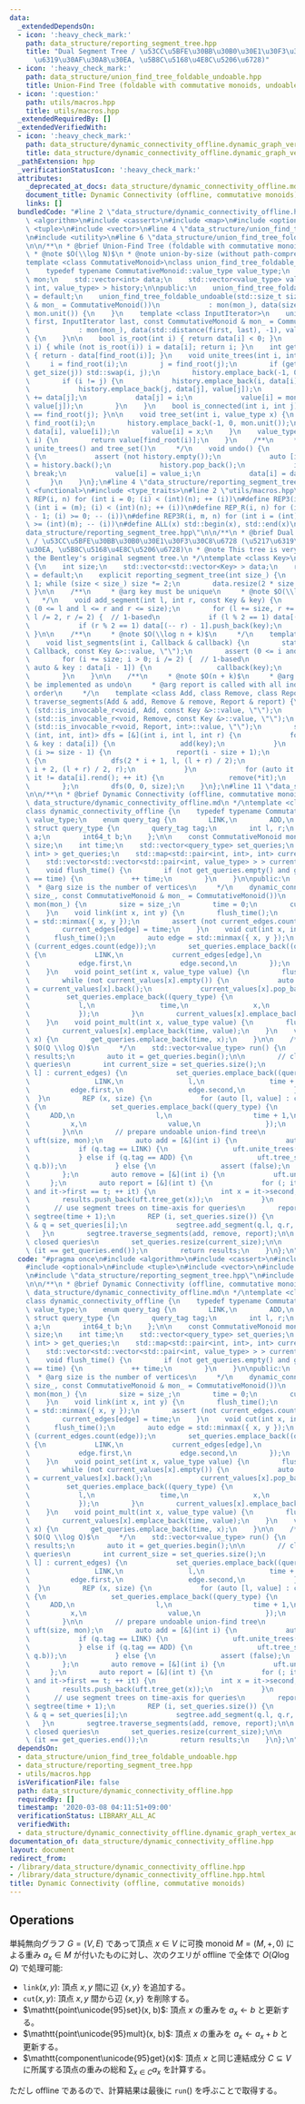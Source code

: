 ```yaml
---
data:
  _extendedDependsOn:
  - icon: ':heavy_check_mark:'
    path: data_structure/reporting_segment_tree.hpp
    title: "Dual Segment Tree / \u53CC\u5BFE\u30BB\u30B0\u30E1\u30F3\u30C8\u6728 (\u5217\
      \u6319\u30AF\u30A8\u30EA, \u5B8C\u5168\u4E8C\u5206\u6728)"
  - icon: ':heavy_check_mark:'
    path: data_structure/union_find_tree_foldable_undoable.hpp
    title: Union-Find Tree (foldable with commutative monoids, undoable)
  - icon: ':question:'
    path: utils/macros.hpp
    title: utils/macros.hpp
  _extendedRequiredBy: []
  _extendedVerifiedWith:
  - icon: ':heavy_check_mark:'
    path: data_structure/dynamic_connectivity_offline.dynamic_graph_vertex_add_component_sum.test.cpp
    title: data_structure/dynamic_connectivity_offline.dynamic_graph_vertex_add_component_sum.test.cpp
  _pathExtension: hpp
  _verificationStatusIcon: ':heavy_check_mark:'
  attributes:
    _deprecated_at_docs: data_structure/dynamic_connectivity_offline.md
    document_title: Dynamic Connectivity (offline, commutative monoids)
    links: []
  bundledCode: "#line 2 \"data_structure/dynamic_connectivity_offline.hpp\"\n#include\
    \ <algorithm>\n#include <cassert>\n#include <map>\n#include <optional>\n#include\
    \ <tuple>\n#include <vector>\n#line 4 \"data_structure/union_find_tree_foldable_undoable.hpp\"\
    \n#include <utility>\n#line 6 \"data_structure/union_find_tree_foldable_undoable.hpp\"\
    \n\n/**\n * @brief Union-Find Tree (foldable with commutative monoids, undoable)\n\
    \ * @note $O(\\log N)$\n * @note union-by-size (without path-compression)\n */\n\
    template <class CommutativeMonoid>\nclass union_find_tree_foldable_undoable {\n\
    \    typedef typename CommutativeMonoid::value_type value_type;\n    const CommutativeMonoid\
    \ mon;\n    std::vector<int> data;\n    std::vector<value_type> value;\n    std::vector<std::tuple<int,\
    \ int, value_type> > history;\n\npublic:\n    union_find_tree_foldable_undoable()\
    \ = default;\n    union_find_tree_foldable_undoable(std::size_t size, const CommutativeMonoid\
    \ & mon_ = CommutativeMonoid())\n            : mon(mon_), data(size, -1), value(size,\
    \ mon.unit()) {\n    }\n    template <class InputIterator>\n    union_find_tree_foldable_undoable(InputIterator\
    \ first, InputIterator last, const CommutativeMonoid & mon_ = CommutativeMonoid())\n\
    \            : mon(mon_), data(std::distance(first, last), -1), value(first, last)\
    \ {\n    }\n\n    bool is_root(int i) { return data[i] < 0; }\n    int find_root(int\
    \ i) { while (not is_root(i)) i = data[i]; return i; }\n    int get_size(int i)\
    \ { return - data[find_root(i)]; }\n    void unite_trees(int i, int j) {\n   \
    \     i = find_root(i);\n        j = find_root(j);\n        if (get_size(i) <\
    \ get_size(j)) std::swap(i, j);\n        history.emplace_back(-1, 0, mon.unit());\n\
    \        if (i != j) {\n            history.emplace_back(i, data[i], value[i]);\n\
    \            history.emplace_back(j, data[j], value[j]);\n            data[i]\
    \ += data[j];\n            data[j] = i;\n            value[i] = mon.mult(value[i],\
    \ value[j]);\n        }\n    }\n    bool is_connected(int i, int j) { return find_root(i)\
    \ == find_root(j); }\n\n    void tree_set(int i, value_type x) {\n        i =\
    \ find_root(i);\n        history.emplace_back(-1, 0, mon.unit());\n        history.emplace_back(i,\
    \ data[i], value[i]);\n        value[i] = x;\n    }\n    value_type tree_get(int\
    \ i) {\n        return value[find_root(i)];\n    }\n    /**\n     * @note for\
    \ unite_trees() and tree_set()\n     */\n    void undo() {\n        while (true)\
    \ {\n            assert (not history.empty());\n            auto [i, data_i, value_i]\
    \ = history.back();\n            history.pop_back();\n            if (i == -1)\
    \ break;\n            value[i] = value_i;\n            data[i] = data_i;\n   \
    \     }\n    }\n};\n#line 4 \"data_structure/reporting_segment_tree.hpp\"\n#include\
    \ <functional>\n#include <type_traits>\n#line 2 \"utils/macros.hpp\"\n#define\
    \ REP(i, n) for (int i = 0; (i) < (int)(n); ++ (i))\n#define REP3(i, m, n) for\
    \ (int i = (m); (i) < (int)(n); ++ (i))\n#define REP_R(i, n) for (int i = (int)(n)\
    \ - 1; (i) >= 0; -- (i))\n#define REP3R(i, m, n) for (int i = (int)(n) - 1; (i)\
    \ >= (int)(m); -- (i))\n#define ALL(x) std::begin(x), std::end(x)\n#line 8 \"\
    data_structure/reporting_segment_tree.hpp\"\n\n/**\n * @brief Dual Segment Tree\
    \ / \u53CC\u5BFE\u30BB\u30B0\u30E1\u30F3\u30C8\u6728 (\u5217\u6319\u30AF\u30A8\
    \u30EA, \u5B8C\u5168\u4E8C\u5206\u6728)\n * @note This tree is very similar to\
    \ the Bentley's original segment tree.\n */\ntemplate <class Key>\nstruct reporting_segment_tree\
    \ {\n    int size;\n    std::vector<std::vector<Key> > data;\n    reporting_segment_tree()\
    \ = default;\n    explicit reporting_segment_tree(int size_) {\n        size =\
    \ 1; while (size < size_) size *= 2;\n        data.resize(2 * size - 1);\n   \
    \ }\n\n    /**\n     * @arg key must be unique\n     * @note $O(\\log n)$\n  \
    \   */\n    void add_segment(int l, int r, const Key & key) {\n        assert\
    \ (0 <= l and l <= r and r <= size);\n        for (l += size, r += size; l < r;\
    \ l /= 2, r /= 2) {  // 1-based\n            if (l % 2 == 1) data[(l ++) - 1].push_back(key);\n\
    \            if (r % 2 == 1) data[(-- r) - 1].push_back(key);\n        }\n   \
    \ }\n\n    /**\n     * @note $O(\\log n + k)$\n     */\n    template <class Callback>\n\
    \    void list_segments(int i, Callback & callback) {\n        static_assert (std::is_invocable_r<void,\
    \ Callback, const Key &>::value, \"\");\n        assert (0 <= i and i < size);\n\
    \        for (i += size; i > 0; i /= 2) {  // 1-based\n            for (const\
    \ auto & key : data[i - 1]) {\n                callback(key);\n            }\n\
    \        }\n    }\n\n    /**\n     * @note $O(n + k)$\n     * @arg remove can\
    \ be implemented as undo\n     * @arg report is called with all indices in increasing\
    \ order\n     */\n    template <class Add, class Remove, class Report>\n    void\
    \ traverse_segments(Add & add, Remove & remove, Report & report) {\n        static_assert\
    \ (std::is_invocable_r<void, Add, const Key &>::value, \"\");\n        static_assert\
    \ (std::is_invocable_r<void, Remove, const Key &>::value, \"\");\n        static_assert\
    \ (std::is_invocable_r<void, Report, int>::value, \"\");\n        std::function<void\
    \ (int, int, int)> dfs = [&](int i, int l, int r) {\n            for (const auto\
    \ & key : data[i]) {\n                add(key);\n            }\n            if\
    \ (i >= size - 1) {\n                report(i - size + 1);\n            } else\
    \ {\n                dfs(2 * i + 1, l, (l + r) / 2);\n                dfs(2 *\
    \ i + 2, (l + r) / 2, r);\n            }\n            for (auto it = data[i].rbegin();\
    \ it != data[i].rend(); ++ it) {\n                remove(*it);\n            }\n\
    \        };\n        dfs(0, 0, size);\n    }\n};\n#line 11 \"data_structure/dynamic_connectivity_offline.hpp\"\
    \n\n/**\n * @brief Dynamic Connectivity (offline, commutative monoids)\n * @docs\
    \ data_structure/dynamic_connectivity_offline.md\n */\ntemplate <class CommutativeMonoid>\n\
    class dynamic_connectivity_offline {\n    typedef typename CommutativeMonoid::value_type\
    \ value_type;\n    enum query_tag {\n        LINK,\n        ADD,\n    };\n   \
    \ struct query_type {\n        query_tag tag;\n        int l, r;\n        int\
    \ a;\n        int64_t b;\n    };\n\n    const CommutativeMonoid mon;\n    int\
    \ size;\n    int time;\n    std::vector<query_type> set_queries;\n    std::vector<std::pair<int,\
    \ int> > get_queries;\n    std::map<std::pair<int, int>, int> current_edges;\n\
    \    std::vector<std::vector<std::pair<int, value_type> > > current_values;\n\n\
    \    void flush_time() {\n        if (not get_queries.empty() and get_queries.back().first\
    \ == time) {\n            ++ time;\n        }\n    }\n\npublic:\n    /**\n   \
    \  * @arg size is the number of vertices\n     */\n    dynamic_connectivity_offline(int\
    \ size_, const CommutativeMonoid & mon_ = CommutativeMonoid())\n            :\
    \ mon(mon_) {\n        size = size_;\n        time = 0;\n        current_values.resize(size);\n\
    \    }\n    void link(int x, int y) {\n        flush_time();\n        auto edge\
    \ = std::minmax({ x, y });\n        assert (not current_edges.count(edge));\n\
    \        current_edges[edge] = time;\n    }\n    void cut(int x, int y) {\n  \
    \      flush_time();\n        auto edge = std::minmax({ x, y });\n        assert\
    \ (current_edges.count(edge));\n        set_queries.emplace_back((query_type)\
    \ {\n            LINK,\n            current_edges[edge],\n            time,\n\
    \            edge.first,\n            edge.second,\n        });\n        current_edges.erase(edge);\n\
    \    }\n    void point_set(int x, value_type value) {\n        flush_time();\n\
    \        while (not current_values[x].empty()) {\n            auto [l, value_]\
    \ = current_values[x].back();\n            current_values[x].pop_back();\n   \
    \         set_queries.emplace_back((query_type) {\n                ADD,\n    \
    \            l,\n                time,\n                x,\n                value_,\n\
    \            });\n        }\n        current_values[x].emplace_back(time, value);\n\
    \    }\n    void point_mult(int x, value_type value) {\n        flush_time();\n\
    \        current_values[x].emplace_back(time, value);\n    }\n    void component_get(int\
    \ x) {\n        get_queries.emplace_back(time, x);\n    }\n\n    /**\n     * @note\
    \ $O(Q \\log Q)$\n     */\n    std::vector<value_type> run() {\n        std::vector<value_type>\
    \ results;\n        auto it = get_queries.begin();\n\n        // close half-open\
    \ queries\n        int current_size = set_queries.size();\n        for (auto [edge,\
    \ l] : current_edges) {\n            set_queries.emplace_back((query_type) {\n\
    \                LINK,\n                l,\n                time + 1,\n      \
    \          edge.first,\n                edge.second,\n            });\n      \
    \  }\n        REP (x, size) {\n            for (auto [l, value] : current_values[x])\
    \ {\n                set_queries.emplace_back((query_type) {\n               \
    \     ADD,\n                    l,\n                    time + 1,\n          \
    \          x,\n                    value,\n                });\n            }\n\
    \        }\n\n        // prepare undoable union-find tree\n        union_find_tree_foldable_undoable<CommutativeMonoid>\
    \ uft(size, mon);\n        auto add = [&](int i) {\n            auto & q = set_queries[i];\n\
    \            if (q.tag == LINK) {\n                uft.unite_trees(q.a, q.b);\n\
    \            } else if (q.tag == ADD) {\n                uft.tree_set(q.a, mon.mult(uft.tree_get(q.a),\
    \ q.b));\n            } else {\n                assert (false);\n            }\n\
    \        };\n        auto remove = [&](int i) {\n            uft.undo();\n   \
    \     };\n        auto report = [&](int t) {\n            for (; it != get_queries.end()\
    \ and it->first == t; ++ it) {\n                int x = it->second;\n        \
    \        results.push_back(uft.tree_get(x));\n            }\n        };\n\n  \
    \      // use segment trees on time-axis for queries\n        reporting_segment_tree<int>\
    \ segtree(time + 1);\n        REP (i, set_queries.size()) {\n            auto\
    \ & q = set_queries[i];\n            segtree.add_segment(q.l, q.r, i);\n     \
    \   }\n        segtree.traverse_segments(add, remove, report);\n\n        // re-open\
    \ closed queries\n        set_queries.resize(current_size);\n\n        assert\
    \ (it == get_queries.end());\n        return results;\n    }\n};\n"
  code: "#pragma once\n#include <algorithm>\n#include <cassert>\n#include <map>\n\
    #include <optional>\n#include <tuple>\n#include <vector>\n#include \"data_structure/union_find_tree_foldable_undoable.hpp\"\
    \n#include \"data_structure/reporting_segment_tree.hpp\"\n#include \"utils/macros.hpp\"\
    \n\n/**\n * @brief Dynamic Connectivity (offline, commutative monoids)\n * @docs\
    \ data_structure/dynamic_connectivity_offline.md\n */\ntemplate <class CommutativeMonoid>\n\
    class dynamic_connectivity_offline {\n    typedef typename CommutativeMonoid::value_type\
    \ value_type;\n    enum query_tag {\n        LINK,\n        ADD,\n    };\n   \
    \ struct query_type {\n        query_tag tag;\n        int l, r;\n        int\
    \ a;\n        int64_t b;\n    };\n\n    const CommutativeMonoid mon;\n    int\
    \ size;\n    int time;\n    std::vector<query_type> set_queries;\n    std::vector<std::pair<int,\
    \ int> > get_queries;\n    std::map<std::pair<int, int>, int> current_edges;\n\
    \    std::vector<std::vector<std::pair<int, value_type> > > current_values;\n\n\
    \    void flush_time() {\n        if (not get_queries.empty() and get_queries.back().first\
    \ == time) {\n            ++ time;\n        }\n    }\n\npublic:\n    /**\n   \
    \  * @arg size is the number of vertices\n     */\n    dynamic_connectivity_offline(int\
    \ size_, const CommutativeMonoid & mon_ = CommutativeMonoid())\n            :\
    \ mon(mon_) {\n        size = size_;\n        time = 0;\n        current_values.resize(size);\n\
    \    }\n    void link(int x, int y) {\n        flush_time();\n        auto edge\
    \ = std::minmax({ x, y });\n        assert (not current_edges.count(edge));\n\
    \        current_edges[edge] = time;\n    }\n    void cut(int x, int y) {\n  \
    \      flush_time();\n        auto edge = std::minmax({ x, y });\n        assert\
    \ (current_edges.count(edge));\n        set_queries.emplace_back((query_type)\
    \ {\n            LINK,\n            current_edges[edge],\n            time,\n\
    \            edge.first,\n            edge.second,\n        });\n        current_edges.erase(edge);\n\
    \    }\n    void point_set(int x, value_type value) {\n        flush_time();\n\
    \        while (not current_values[x].empty()) {\n            auto [l, value_]\
    \ = current_values[x].back();\n            current_values[x].pop_back();\n   \
    \         set_queries.emplace_back((query_type) {\n                ADD,\n    \
    \            l,\n                time,\n                x,\n                value_,\n\
    \            });\n        }\n        current_values[x].emplace_back(time, value);\n\
    \    }\n    void point_mult(int x, value_type value) {\n        flush_time();\n\
    \        current_values[x].emplace_back(time, value);\n    }\n    void component_get(int\
    \ x) {\n        get_queries.emplace_back(time, x);\n    }\n\n    /**\n     * @note\
    \ $O(Q \\log Q)$\n     */\n    std::vector<value_type> run() {\n        std::vector<value_type>\
    \ results;\n        auto it = get_queries.begin();\n\n        // close half-open\
    \ queries\n        int current_size = set_queries.size();\n        for (auto [edge,\
    \ l] : current_edges) {\n            set_queries.emplace_back((query_type) {\n\
    \                LINK,\n                l,\n                time + 1,\n      \
    \          edge.first,\n                edge.second,\n            });\n      \
    \  }\n        REP (x, size) {\n            for (auto [l, value] : current_values[x])\
    \ {\n                set_queries.emplace_back((query_type) {\n               \
    \     ADD,\n                    l,\n                    time + 1,\n          \
    \          x,\n                    value,\n                });\n            }\n\
    \        }\n\n        // prepare undoable union-find tree\n        union_find_tree_foldable_undoable<CommutativeMonoid>\
    \ uft(size, mon);\n        auto add = [&](int i) {\n            auto & q = set_queries[i];\n\
    \            if (q.tag == LINK) {\n                uft.unite_trees(q.a, q.b);\n\
    \            } else if (q.tag == ADD) {\n                uft.tree_set(q.a, mon.mult(uft.tree_get(q.a),\
    \ q.b));\n            } else {\n                assert (false);\n            }\n\
    \        };\n        auto remove = [&](int i) {\n            uft.undo();\n   \
    \     };\n        auto report = [&](int t) {\n            for (; it != get_queries.end()\
    \ and it->first == t; ++ it) {\n                int x = it->second;\n        \
    \        results.push_back(uft.tree_get(x));\n            }\n        };\n\n  \
    \      // use segment trees on time-axis for queries\n        reporting_segment_tree<int>\
    \ segtree(time + 1);\n        REP (i, set_queries.size()) {\n            auto\
    \ & q = set_queries[i];\n            segtree.add_segment(q.l, q.r, i);\n     \
    \   }\n        segtree.traverse_segments(add, remove, report);\n\n        // re-open\
    \ closed queries\n        set_queries.resize(current_size);\n\n        assert\
    \ (it == get_queries.end());\n        return results;\n    }\n};\n"
  dependsOn:
  - data_structure/union_find_tree_foldable_undoable.hpp
  - data_structure/reporting_segment_tree.hpp
  - utils/macros.hpp
  isVerificationFile: false
  path: data_structure/dynamic_connectivity_offline.hpp
  requiredBy: []
  timestamp: '2020-03-08 04:11:51+09:00'
  verificationStatus: LIBRARY_ALL_AC
  verifiedWith:
  - data_structure/dynamic_connectivity_offline.dynamic_graph_vertex_add_component_sum.test.cpp
documentation_of: data_structure/dynamic_connectivity_offline.hpp
layout: document
redirect_from:
- /library/data_structure/dynamic_connectivity_offline.hpp
- /library/data_structure/dynamic_connectivity_offline.hpp.html
title: Dynamic Connectivity (offline, commutative monoids)
---
```

## Operations

単純無向グラフ $G = (V, E)$ であって頂点 $x \in V$ に可換 monoid $M = (M, +, 0)$ による重み $a_x \in M$ が付いたものに対し、次のクエリが offline で全体で $O(Q \log Q)$ で処理可能:

-   $\mathtt{link}(x, y)$: 頂点 $x, y$ 間に辺 $\lbrace x, y \rbrace$ を追加する。
-   $\mathtt{cut}(x, y)$: 頂点 $x, y$ 間から辺 $\lbrace x, y \rbrace$ を削除する。
-   $\mathtt{point\unicode{95}set}(x, b)$: 頂点 $x$ の重みを $a_x \gets b$ と更新する。
-   $\mathtt{point\unicode{95}mult}(x, b)$: 頂点 $x$ の重みを $a_x \gets a_x + b$ と更新する。
-   $\mathtt{component\unicode{95}get}(x)$: 頂点 $x$ と同じ連結成分 $C \subseteq V$ に所属する頂点の重みの総和 $\sum _ {x \in C} a_x$ を計算する。

ただし offline であるので、計算結果は最後に $\mathtt{run}()$ を呼ぶことで取得する。
